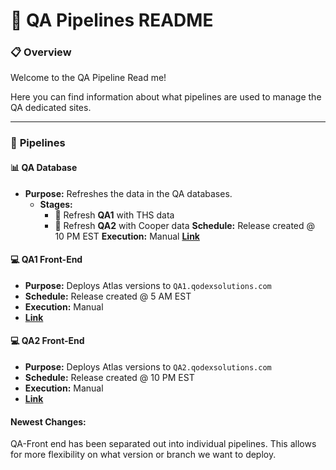 # 📘 QA Pipelines README

### 📋 **Overview**

Welcome to the QA Pipeline Read me! 

Here you can find information about what pipelines are used to manage the QA dedicated sites. 

---

### 🚀 **Pipelines**

#### 📊 **QA Database**

- **Purpose:** Refreshes the data in the QA databases.
    - **Stages:**
        - 🔄 Refresh **QA1** with THS data
        - 🔄 Refresh **QA2** with Cooper data
	 **Schedule:** Release created @ 10 PM EST
	 **Execution:** Manual
	   **[Link](https://dev.azure.com/QodexSolutions/Atlas/_release?view=all&_a=releases&definitionId=47)**

#### 💻 **QA1 Front-End**

- **Purpose:** Deploys Atlas versions to `QA1.qodexsolutions.com`
- **Schedule:** Release created @ 5 AM EST
- **Execution:** Manual
- **[Link](https://dev.azure.com/QodexSolutions/Atlas/_release?view=all&_a=releases&definitionId=70)**
  
  

#### 💻 **QA2 Front-End**

- **Purpose:** Deploys Atlas versions to `QA2.qodexsolutions.com`
- **Schedule:** Release created @ 10 PM EST
- **Execution:** Manual
-   **[Link](https://dev.azure.com/QodexSolutions/Atlas/_release?view=all&_a=releases&definitionId=70)**
  
  
  
  
  
  #### Newest Changes: 
  QA-Front end has been separated out into individual pipelines.  This allows for more flexibility on what version or branch we want to deploy.